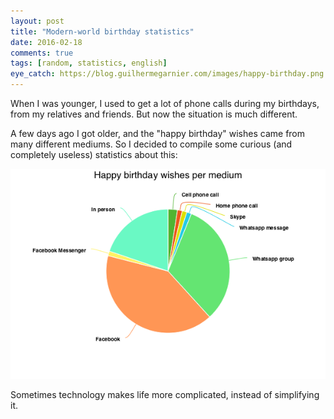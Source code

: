 ```yaml
---
layout: post
title: "Modern-world birthday statistics"
date: 2016-02-18
comments: true
tags: [random, statistics, english]
eye_catch: https://blog.guilhermegarnier.com/images/happy-birthday.png
---
```

When I was younger, I used to get a lot of phone calls during my birthdays, from my relatives and friends. But now the situation is much different.

A few days ago I got older, and the "happy birthday" wishes came from many different mediums. So I decided to compile some curious (and completely useless) statistics about this:

<a href="/images/happy-birthday.png" class="post-image-link">![Happy Birthday](/images/happy-birthday.png)</a>

Sometimes technology makes life more complicated, instead of simplifying it.
